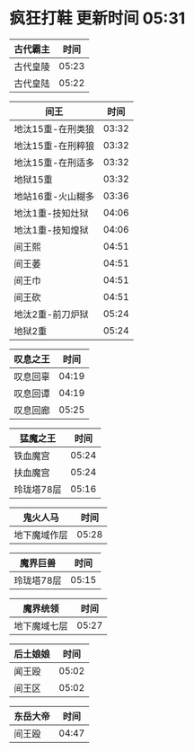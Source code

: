 # 疯狂打鞋 更新时间 05:31

| 古代霸主   | 时间    |
|--------|-------|
| 古代皇陵 | 05:23 |
| 古代皇陆 | 05:22 |

| 间王   | 时间    |
|--------|-------|
| 地汰15重-在刑类狼 | 03:32 |
| 地汰15重-在刑粹狼 | 03:32 |
| 地汰15重-在刑适多 | 03:32 |
| 地狱15重 | 03:32 |
| 地站16重-火山糊多 | 03:36 |
| 地汰1重-技知灶狱 | 04:06 |
| 地汰1重-技知煌狱 | 04:06 |
| 间王熙 | 04:51 |
| 间王萎 | 04:51 |
| 间王巾 | 04:51 |
| 间王砍 | 04:51 |
| 地汰2重-前刀炉狱 | 05:24 |
| 地狱2重 | 05:24 |

| 叹息之王   | 时间    |
|--------|-------|
| 叹息回辜 | 04:19 |
| 叹息回谭 | 04:19 |
| 叹息回廊 | 05:25 |

| 猛魔之王   | 时间    |
|--------|-------|
| 铁血魔宫 | 05:24 |
| 扶血魔宫 | 05:24 |
| 玲珑塔78层 | 05:16 |

| 鬼火人马   | 时间    |
|--------|-------|
| 地下魔域作层 | 05:28 |

| 魔界巨兽   | 时间    |
|--------|-------|
| 玲珑塔78层 | 05:15 |

| 魔界统领   | 时间    |
|--------|-------|
| 地下魔域七层 | 05:27 |

| 后土娘娘   | 时间    |
|--------|-------|
| 闻王殴 | 05:02 |
| 间王区 | 05:02 |

| 东岳大帝   | 时间    |
|--------|-------|
| 间王殴 | 04:47 |